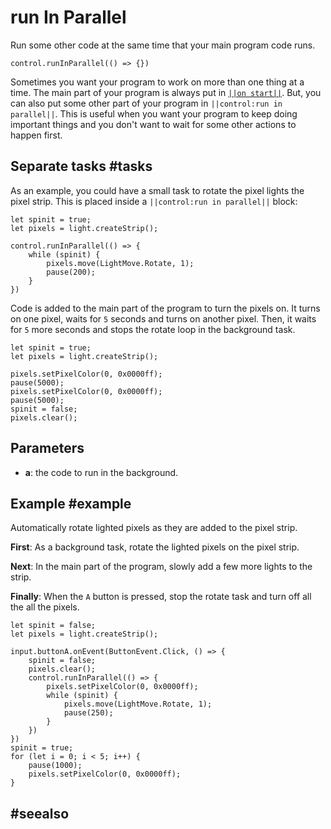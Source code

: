 # run In Parallel

Run some other code at the same time that your main program code runs.

```sig
control.runInParallel(() => {})
```

Sometimes you want your program to work on more than one thing at a time. The main part of your program is
always put in [``||on start||``](/blocks/on-start). But, you can also put some other part of your
program in ``||control:run in parallel||``. This is useful when you want your program to keep doing important things
and you don't want to wait for some other actions to happen first.

## Separate tasks #tasks

As an example, you could have a small task to rotate the pixel lights the pixel strip. This is
placed inside a ``||control:run in parallel||`` block:

```blocks
let spinit = true;
let pixels = light.createStrip();

control.runInParallel(() => {
    while (spinit) {
        pixels.move(LightMove.Rotate, 1);
        pause(200);
    }
})
```

Code is added to the main part of the program to turn the pixels on. It turns on one pixel, waits
for `5` seconds and turns on another pixel. Then, it waits for `5` more seconds and stops the rotate
loop in the background task.

```blocks
let spinit = true;
let pixels = light.createStrip();

pixels.setPixelColor(0, 0x0000ff);
pause(5000);
pixels.setPixelColor(0, 0x0000ff);
pause(5000);
spinit = false;
pixels.clear();
```

## Parameters

* **a**: the code to run in the background.

## Example #example

Automatically rotate lighted pixels as they are added to the pixel strip.

**First**: As a background task, rotate the lighted pixels on the pixel strip.

**Next**: In the main part of the program, slowly add a few more lights to the strip.

**Finally**: When the `A` button is pressed, stop the rotate task and turn off all the all the pixels.

```blocks
let spinit = false;
let pixels = light.createStrip();

input.buttonA.onEvent(ButtonEvent.Click, () => {
    spinit = false;
    pixels.clear();
    control.runInParallel(() => {
        pixels.setPixelColor(0, 0x0000ff);
        while (spinit) {
            pixels.move(LightMove.Rotate, 1);
            pause(250);
        }
    })
})
spinit = true;
for (let i = 0; i < 5; i++) {
    pause(1000);
    pixels.setPixelColor(0, 0x0000ff);
}
```

## #seealso
